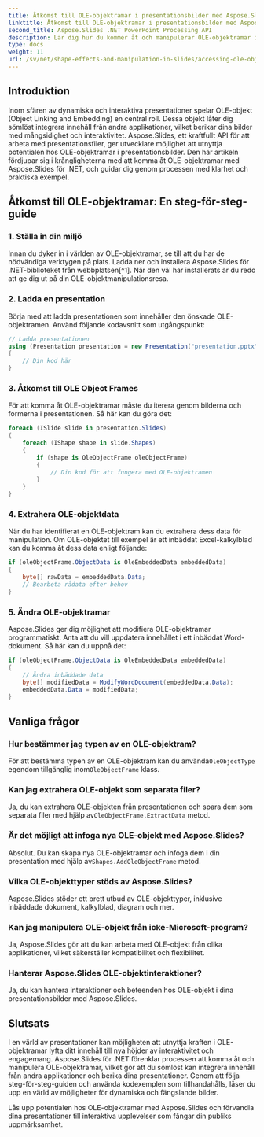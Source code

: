 ```yaml
---
title: Åtkomst till OLE-objektramar i presentationsbilder med Aspose.Slides
linktitle: Åtkomst till OLE-objektramar i presentationsbilder med Aspose.Slides
second_title: Aspose.Slides .NET PowerPoint Processing API
description: Lär dig hur du kommer åt och manipulerar OLE-objektramar i presentationsbilder med Aspose.Slides för .NET. Förbättra dina bildbehandlingsmöjligheter med steg-för-steg-vägledning och praktiska kodexempel.
type: docs
weight: 11
url: /sv/net/shape-effects-and-manipulation-in-slides/accessing-ole-object-frames/
---
```


## Introduktion

Inom sfären av dynamiska och interaktiva presentationer spelar OLE-objekt (Object Linking and Embedding) en central roll. Dessa objekt låter dig sömlöst integrera innehåll från andra applikationer, vilket berikar dina bilder med mångsidighet och interaktivitet. Aspose.Slides, ett kraftfullt API för att arbeta med presentationsfiler, ger utvecklare möjlighet att utnyttja potentialen hos OLE-objektramar i presentationsbilder. Den här artikeln fördjupar sig i krångligheterna med att komma åt OLE-objektramar med Aspose.Slides för .NET, och guidar dig genom processen med klarhet och praktiska exempel.

## Åtkomst till OLE-objektramar: En steg-för-steg-guide

### 1. Ställa in din miljö

Innan du dyker in i världen av OLE-objektramar, se till att du har de nödvändiga verktygen på plats. Ladda ner och installera Aspose.Slides för .NET-biblioteket från webbplatsen[^1]. När den väl har installerats är du redo att ge dig ut på din OLE-objektmanipulationsresa.

### 2. Ladda en presentation

Börja med att ladda presentationen som innehåller den önskade OLE-objektramen. Använd följande kodavsnitt som utgångspunkt:

```csharp
// Ladda presentationen
using (Presentation presentation = new Presentation("presentation.pptx"))
{
    // Din kod här
}
```

### 3. Åtkomst till OLE Object Frames

För att komma åt OLE-objektramar måste du iterera genom bilderna och formerna i presentationen. Så här kan du göra det:

```csharp
foreach (ISlide slide in presentation.Slides)
{
    foreach (IShape shape in slide.Shapes)
    {
        if (shape is OleObjectFrame oleObjectFrame)
        {
            // Din kod för att fungera med OLE-objektramen
        }
    }
}
```

### 4. Extrahera OLE-objektdata

När du har identifierat en OLE-objektram kan du extrahera dess data för manipulation. Om OLE-objektet till exempel är ett inbäddat Excel-kalkylblad kan du komma åt dess data enligt följande:

```csharp
if (oleObjectFrame.ObjectData is OleEmbeddedData embeddedData)
{
    byte[] rawData = embeddedData.Data;
    // Bearbeta rådata efter behov
}
```

### 5. Ändra OLE-objektramar

Aspose.Slides ger dig möjlighet att modifiera OLE-objektramar programmatiskt. Anta att du vill uppdatera innehållet i ett inbäddat Word-dokument. Så här kan du uppnå det:

```csharp
if (oleObjectFrame.ObjectData is OleEmbeddedData embeddedData)
{
    // Ändra inbäddade data
    byte[] modifiedData = ModifyWordDocument(embeddedData.Data);
    embeddedData.Data = modifiedData;
}
```

## Vanliga frågor

### Hur bestämmer jag typen av en OLE-objektram?

 För att bestämma typen av en OLE-objektram kan du använda`OleObjectType` egendom tillgänglig inom`OleObjectFrame` klass.

### Kan jag extrahera OLE-objekt som separata filer?

 Ja, du kan extrahera OLE-objekten från presentationen och spara dem som separata filer med hjälp av`OleObjectFrame.ExtractData` metod.

### Är det möjligt att infoga nya OLE-objekt med Aspose.Slides?

 Absolut. Du kan skapa nya OLE-objektramar och infoga dem i din presentation med hjälp av`Shapes.AddOleObjectFrame` metod.

### Vilka OLE-objekttyper stöds av Aspose.Slides?

Aspose.Slides stöder ett brett utbud av OLE-objekttyper, inklusive inbäddade dokument, kalkylblad, diagram och mer.

### Kan jag manipulera OLE-objekt från icke-Microsoft-program?

Ja, Aspose.Slides gör att du kan arbeta med OLE-objekt från olika applikationer, vilket säkerställer kompatibilitet och flexibilitet.

### Hanterar Aspose.Slides OLE-objektinteraktioner?

Ja, du kan hantera interaktioner och beteenden hos OLE-objekt i dina presentationsbilder med Aspose.Slides.

## Slutsats

I en värld av presentationer kan möjligheten att utnyttja kraften i OLE-objektramar lyfta ditt innehåll till nya höjder av interaktivitet och engagemang. Aspose.Slides för .NET förenklar processen att komma åt och manipulera OLE-objektramar, vilket gör att du sömlöst kan integrera innehåll från andra applikationer och berika dina presentationer. Genom att följa steg-för-steg-guiden och använda kodexemplen som tillhandahålls, låser du upp en värld av möjligheter för dynamiska och fängslande bilder.

Lås upp potentialen hos OLE-objektramar med Aspose.Slides och förvandla dina presentationer till interaktiva upplevelser som fångar din publiks uppmärksamhet.